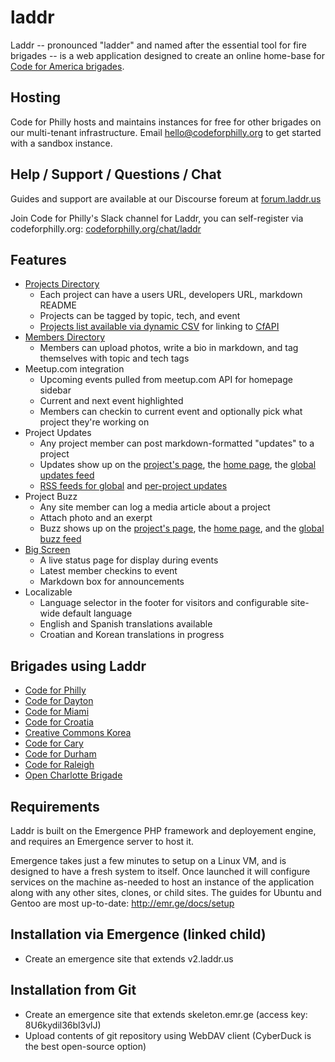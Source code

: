 # laddr

Laddr -- pronounced "ladder" and named after the essential tool for fire brigades -- is a web application designed to create an online home-base for [Code for America brigades](http://brigade.codeforamerica.org).

## Hosting
Code for Philly hosts and maintains instances for free for other brigades on our multi-tenant infrastructure. Email [hello@codeforphilly.org](mailto:hello@codeforphilly.org) to get started with a sandbox instance.

## Help / Support / Questions / Chat
Guides and support are available at our Discourse foreum at [forum.laddr.us](http://forum.laddr.us/)

Join Code for Philly's Slack channel for Laddr, you can self-register via codeforphilly.org: [codeforphilly.org/chat/laddr](https://codeforphilly.org/chat/laddr)

## Features
- [Projects Directory]
  - Each project can have a users URL, developers URL, markdown README
  - Projects can be tagged by topic, tech, and event
  - [Projects list available via dynamic CSV] for linking to [CfAPI](https://github.com/codeforamerica/cfapi)
- [Members Directory]
  - Members can upload photos, write a bio in markdown, and tag themselves with topic and tech tags
- Meetup.com integration
  - Upcoming events pulled from meetup.com API for homepage sidebar
  - Current and next event highlighted
  - Members can checkin to current event and optionally pick what project they're working on
- Project Updates
  - Any project member can post markdown-formatted "updates" to a project
  - Updates show up on the [project's page], the [home page], the [global updates feed]
  - [RSS feeds for global] and [per-project updates]
- Project Buzz
  - Any site member can log a media article about a project
  - Attach photo and an exerpt
  - Buzz shows up on the [project's page], the [home page], and the [global buzz feed]
- [Big Screen]
  - A live status page for display during events
  - Latest member checkins to event
  - Markdown box for announcements
- Localizable
  - Language selector in the footer for visitors and configurable site-wide default language
  - English and Spanish translations available
  - Croatian and Korean translations in progress

## Brigades using Laddr
- [Code for Philly](http://codeforphilly.org)
- [Code for Dayton](http://codefordayton.org)
- [Code for Miami](http://codefor.miami/)
- [Code for Croatia](http://codeforcroatia.org)
- [Creative Commons Korea](http://labs.cckorea.org/)
- [Code for Cary](http://www.codeforcary.org/)
- [Code for Durham](http://codefordurham.com/)
- [Code for Raleigh](http://www.codeforraleigh.com/)
- [Open Charlotte Brigade](https://brigade.opencharlotte.org/)

## Requirements
Laddr is built on the Emergence PHP framework and deployement engine, and requires an Emergence server to host it.

Emergence takes just a few minutes to setup on a Linux VM, and is designed to have a fresh system to itself. Once launched
it will configure services on the machine as-needed to host an instance of the application along with any other
sites, clones, or child sites. The guides for Ubuntu and Gentoo are most up-to-date: http://emr.ge/docs/setup

## Installation via Emergence (linked child)
-  Create an emergence site that extends v2.laddr.us

## Installation from Git
-  Create an emergence site that extends skeleton.emr.ge (access key: 8U6kydil36bl3vlJ)
-  Upload contents of git repository using WebDAV client (CyberDuck is the best open-source option)


[Projects Directory]: http://codeforphilly.org/projects
[Projects list available via dynamic CSV]: http://codeforphilly.org/projects.csv
[Members Directory]: http://codeforphilly.org/people
[project's page]: http://codeforphilly.org/projects/Bike_Route_Tracker
[home page]: http://codeforphilly.org
[global updates feed]: http://codeforphilly.org/project-updates
[RSS feeds for global]: http://codeforphilly.org/project-updates?format=rss
[per-project updates]: http://codeforphilly.org/project-updates?format=rss&ProjectID=40
[global buzz feed]: http://codeforphilly.org/project-buzz
[Big Screen]: http://codeforphilly.org/bigscreen

